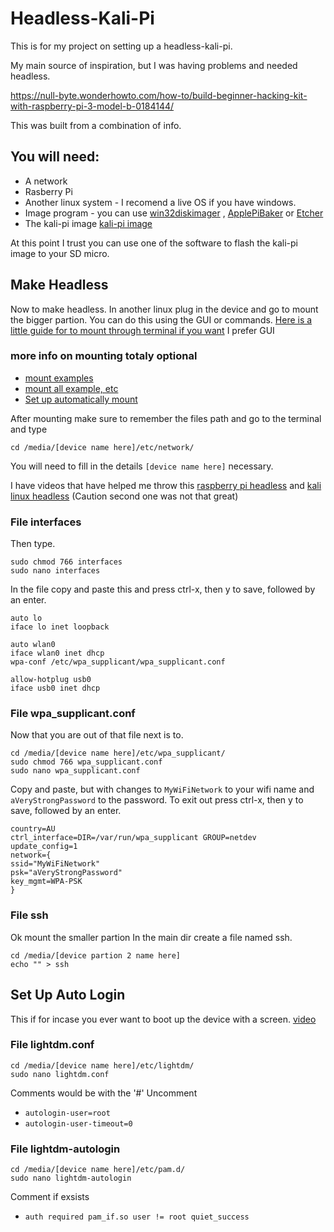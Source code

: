 # Headless-Kali-Pi
This is for my project on setting up a headless-kali-pi.

My main source of inspiration, but I was having problems and needed headless.

https://null-byte.wonderhowto.com/how-to/build-beginner-hacking-kit-with-raspberry-pi-3-model-b-0184144/

This was built from a combination of info.

## You will need:
- A network
- Rasberry Pi
- Another linux system - I recomend a live OS if you have windows.
- Image program - you can use [win32diskimager](https://sourceforge.net/projects/win32diskimager/) , [ApplePiBaker](https://www.tweaking4all.com/software/macosx-software/macosx-apple-pi-baker/) or [Etcher](https://www.balena.io/etcher/) 
- The kali-pi image [kali-pi image](https://whitedome.com.au/re4son/sticky-fingers-kali-pi-pre-installed-image/)

At this point I trust you can use one of the software to flash the kali-pi image to your SD micro.

## Make Headless
Now to make headless.
In another linux plug in the device and go to mount the bigger partion.
You can do this using the GUI or commands. [Here is a little guide for to mount through terminal if you want](https://linuxconfig.org/howto-mount-usb-drive-in-linux)
I prefer GUI


### more info on mounting totaly optional
 - [mount examples](https://www.thegeekstuff.com/2013/01/mount-umount-examples/?utm_source=tuicool)
 - [mount all example, etc](https://linuxize.com/post/how-to-mount-and-unmount-file-systems-in-linux/)
 - [Set up automatically mount](https://unix.stackexchange.com/questions/134797/how-to-automatically-mount-an-usb-device-on-plugin-time-on-an-already-running-sy)

After mounting make sure to remember the files path and go to the terminal 
and type 

```
cd /media/[device name here]/etc/network/
```
You will need to fill in the details `[device name here]` necessary.


I have videos that have helped me throw this [raspberry pi headless](https://core-electronics.com.au/tutorials/raspberry-pi-zerow-headless-wifi-setup.html) and [kali linux headless](https://www.youtube.com/watch?v=4SeVEWXkW30) (Caution second one was not that great)


### File interfaces

Then type.
```
sudo chmod 766 interfaces
sudo nano interfaces
```
In the file copy and paste this and press ctrl-x, then y to save, followed by an enter.
```
auto lo
iface lo inet loopback

auto wlan0
iface wlan0 inet dhcp
wpa-conf /etc/wpa_supplicant/wpa_supplicant.conf

allow-hotplug usb0
iface usb0 inet dhcp
```
### File wpa_supplicant.conf

Now that you are out of that file next is to.
```
cd /media/[device name here]/etc/wpa_supplicant/
sudo chmod 766 wpa_supplicant.conf
sudo nano wpa_supplicant.conf
```
Copy and paste, but with changes to `MyWiFiNetwork` to your wifi name and `aVeryStrongPassword` to the password.
To exit out press ctrl-x, then y to save, followed by an enter.
```
country=AU
ctrl_interface=DIR=/var/run/wpa_supplicant GROUP=netdev
update_config=1
network={
ssid="MyWiFiNetwork"
psk="aVeryStrongPassword"
key_mgmt=WPA-PSK
}
```
### File ssh
Ok mount the smaller partion
In the main dir create a file named ssh.
```
cd /media/[device partion 2 name here]
echo "" > ssh
```

## Set Up Auto Login
This if for incase you ever want to boot up the device with a screen. [video](https://www.youtube.com/watch?v=U5UkLPb7f8w)
###  File lightdm.conf
```
cd /media/[device name here]/etc/lightdm/
sudo nano lightdm.conf
```
Comments would be with the '#'
Uncomment 
- `autologin-user=root`
- `autologin-user-timeout=0`

###  File lightdm-autologin
```
cd /media/[device name here]/etc/pam.d/
sudo nano lightdm-autologin
```
Comment if exsists
- `auth required pam_if.so user != root quiet_success`
